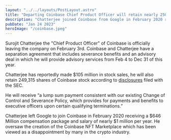 ```yaml
---
layout: "../../layouts/PostLayout.astro"
title: "Departing Coinbase Chief Product Officer will retain nearly 250,000 shares of $COIN"
description: "Chatterjee joined Coinbase from Google in February 2020 receiving nearly $1 million per year in salary"
pubDate: "Jan 24 2023"
heroImage: "/coinbase.jpeg"
---
```


Surojit Chatterjee the "Chief Product Officer" of Coinbase is officially leaving the company on February 3rd. Coinbase and Chatterjee have a separation agreement that includes severance benefits and an advisory deal in which he will provide advisory services from Feb 4 to Dec 31 of this year.

Chatterjee has reportedly made $105 million in stock sales, he will also retain 249,315 shares of Coinbase stock according to [disclosures](https://www.sec.gov/ix?doc=/Archives/edgar/data/1679788/000167978822000134/coin-20221028.htm) filed with the SEC.

He will receive “a lump sum payment consistent with our existing Change of Control and Severance Policy, which provides for payments and benefits to executive officers upon certain qualifying terminations.” 

Chatterjee left Google to join Coinbase in February 2020 receiving a $646 Million compensation package and salary of nearly $1 million per year. He oversaw the creation of the Coinbase NFT Marketplace which has been viewed as a disappointment by many in the crypto industry. 
